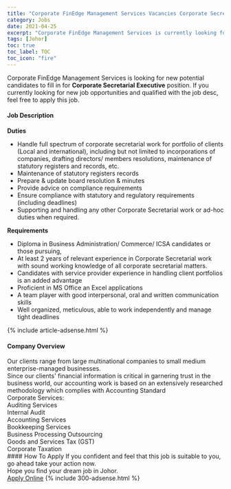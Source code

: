 ```yaml
---
title: "Corporate FinEdge Management Services Vacancies Corporate Secretarial Executive" 
category: Jobs 
date: 2021-04-25 
excerpt: "Corporate FinEdge Management Services is currently looking for suitable person to fill in the Corporate Secretarial Executive which based in Johor" 
tags: [Johor] 
toc: true 
toc_label: TOC 
toc_icon: "fire" 
--- 
```


<p>Corporate FinEdge Management Services is looking for new potential candidates to fill in for <b>Corporate Secretarial Executive</b> position. If you currently looking for new job opportunities and qualified with the job desc, feel free to apply this job.
</p><div><div><h4>Job Description</h4></div><div><div><span><div><p><strong>Duties</strong></p><ul><li>Handle full spectrum of corporate secretarial work for portfolio of clients (Local and international), including but not limited to incorporations of companies, drafting directors/ members resolutions, maintenance of statutory registers and records, etc.</li><li>Maintenance of statutory registers records</li><li>Prepare &amp; update board resolution &amp; minutes</li><li>Provide advice on compliance requirements</li><li>Ensure compliance with statutory and regulatory requirements (including deadlines)</li><li>Supporting and handling any other Corporate Secretarial work or ad-hoc duties when required.</li></ul><p><strong>Requirements</strong></p><ul><li>Diploma in Business Administration/ Commerce/ ICSA candidates or those pursuing,</li><li>At least 2 years of relevant experience in Corporate Secretarial work with sound working knowledge of all corporate secretarial matters.</li><li>Candidates with service provider experience in handling client portfolios is an added advantage</li><li>Proficient in MS Office an Excel applications</li><li>A team player with good interpersonal, oral and written communication skills</li><li>Well organized, meticulous, able to work independently and manage tight deadlines</li></ul></div></span></div></div></div> 
{% include article-adsense.html %} 
<div><div><h4>Company Overview</h4></div><div><div><span><div><div>
<div>
		Our clients range from large multinational companies to small medium enterprise-managed businesses.</div>
<div>
		Since our clients' financial information is critical in garnering trust in the business world, our accounting work&#160;is based on an extensively researched methodology which complies with Accounting Standard</div>
</div>
<div>
	Corporate Services:</div>
<div>
	Auditing Services</div>
<div>
	Internal Audit</div>
<div>
	Accounting Services</div>
<div>
	Bookkeeping Services</div>
<div>
	Business Processing Outsourcing</div>
<div>
	Goods and Services Tax (GST)</div>
<div>
	Corporate Taxation</div></div></span></div></div></div> 
#### How To Apply 
If you confident and feel that this job is suitable to you, go ahead take your action now. <br/> 
Hope you find your dream job in Johor. <br/> 
<a href="https://www.jobstreet.com.my/en/job/corporate-secretarial-executive-4545971?jobId=jobstreet-my-job-4545971&" class="btn btn--info" target="_blank" rel="nofollow noopenner">Apply Online</a> 
{% include 300-adsense.html %} 